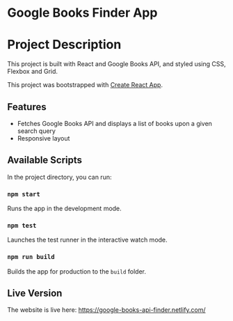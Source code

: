 # Google Books Finder App

# Project Description

This project is built with React and Google Books API, and styled using CSS, Flexbox and Grid. 

This project was bootstrapped with [Create React App](https://github.com/facebook/create-react-app).

## Features
* Fetches Google Books API and displays a list of books upon a given search query
* Responsive layout

## Available Scripts

In the project directory, you can run:

### `npm start`

Runs the app in the development mode.<br>

### `npm test`

Launches the test runner in the interactive watch mode.<br>

### `npm run build`

Builds the app for production to the `build` folder.<br>

## Live Version

The website is live here: https://google-books-api-finder.netlify.com/

